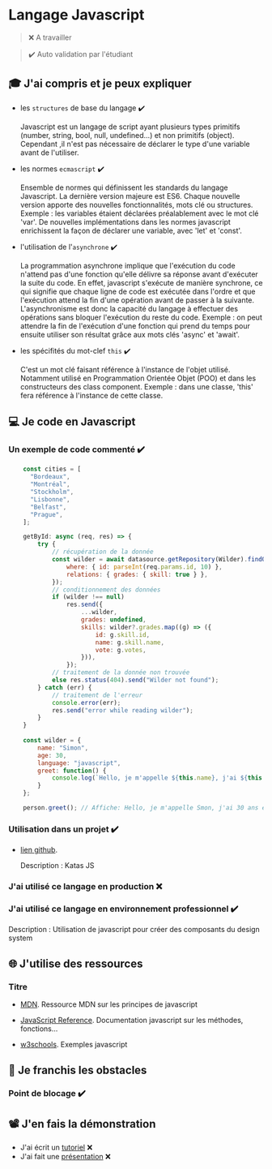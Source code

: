 # Langage Javascript

> ❌ A travailler

> ✔️ Auto validation par l'étudiant

## 🎓 J'ai compris et je peux expliquer

- les `structures` de base du langage ✔️

  Javascript est un langage de script ayant plusieurs types primitifs (number, string, bool, null, undefined...) et non primitifs (object). 
Cependant ,il n'est pas nécessaire de déclarer le type d'une variable avant de l'utiliser.


- les normes `ecmascript` ✔️

  Ensemble de normes qui définissent les standards du langage Javascript. La dernière version majeure est ES6. Chaque nouvelle version apporte des nouvelles fonctionnalités, mots clé ou structures.
Exemple : les variables étaient déclarées préalablement avec le mot clé 'var'. De nouvelles implémentations dans les normes javascript enrichissent la façon de déclarer une variable, avec 'let' et 'const'.

- l'utilisation de l'`asynchrone` ✔️

  La programmation asynchrone implique que l'exécution du code n'attend pas d'une fonction qu'elle délivre sa réponse avant d'exécuter la suite du code. En effet, javascript s'exécute de manière synchrone, ce qui signifie que chaque ligne de code est exécutée dans l'ordre et que l'exécution attend la fin d'une opération avant de passer à la suivante.
L'asynchronisme est donc la capacité du langage à effectuer des opérations sans bloquer l'exécution du reste du code.
Exemple : on peut attendre la fin de l'exécution d'une fonction qui prend du temps pour ensuite utiliser son résultat grâce aux mots clés 'async' et 'await'.

- les spécifités du mot-clef `this` ✔️

  C'est un mot clé faisant référence à l'instance de l'objet utilisé. Notamment utilisé en Programmation Orientée Objet (POO) et dans les constructeurs des class component. 
Exemple : dans une classe, 'this' fera référence à l'instance de cette classe.

## 💻 Je code en Javascript

### Un exemple de code commenté ✔️

```javascript
    const cities = [
      "Bordeaux",
      "Montréal",
      "Stockholm",
      "Lisbonne",
      "Belfast",
      "Prague",
    ];

    getById: async (req, res) => {
        try {
            // récupération de la donnée
            const wilder = await datasource.getRepository(Wilder).findOne({
                where: { id: parseInt(req.params.id, 10) },
                relations: { grades: { skill: true } },
            });
            // conditionnement des données
            if (wilder !== null)
                res.send({
                    ...wilder,
                    grades: undefined,
                    skills: wilder?.grades.map((g) => ({
                        id: g.skill.id,
                        name: g.skill.name,
                        vote: g.votes,
                    })),
                });
            // traitement de la donnée non trouvée
            else res.status(404).send("Wilder not found");
        } catch (err) {
            // traitement de l'erreur
            console.error(err);
            res.send("error while reading wilder");
        }
    }
    
    const wilder = {
        name: "Simon",
        age: 30,
        language: "javascript",
        greet: function() {
            console.log(`Hello, je m'appelle ${this.name}, j'ai ${this.age} ans et je suis fan de ${this.language}.`);
        }
    };

    person.greet(); // Affiche: Hello, je m'appelle Smon, j'ai 30 ans et je suis fan de javascript.
```

### Utilisation dans un projet ✔️

- [lien github](https://github.com/GrischK/JS-Katas).

  Description : Katas JS

### J'ai utilisé ce langage en production ❌

### J'ai utilisé ce langage en environnement professionnel ✔️

Description : Utilisation de javascript pour créer des composants du design system

## 🌐 J'utilise des ressources

### Titre

- [MDN](https://developer.mozilla.org/fr/docs/Web/JavaScript).
  Ressource MDN sur les principes de javascript

- [JavaScript Reference](https://devdocs.io/javascript/).
  Documentation javascript sur les méthodes, fonctions...

- [w3schools](https://www.w3schools.com/jsref/default.asp).
  Exemples javascript

## 🚧 Je franchis les obstacles

### Point de blocage ✔️

## 📽️ J'en fais la démonstration

- J'ai écrit un [tutoriel]() ❌
- J'ai fait une [présentation]() ❌ 

